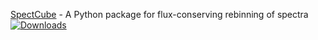 <!--
**luizsl/luizsl** is a ✨ _special_ ✨ repository because its `README.md` (this file) appears on your GitHub profile.

Here are some ideas to get you started:

- 🔭 I’m currently working on ...
- 🌱 I’m currently learning ...
- 👯 I’m looking to collaborate on ...
- 🤔 I’m looking for help with ...
- 💬 Ask me about ...
- 📫 How to reach me: ...
- 😄 Pronouns: ...
- ⚡ Fun fact: ...
-->

[SpectCube](https://pypi.org/project/spectcube/) - A Python package for flux-conserving rebinning of spectra  
[![Downloads](https://static.pepy.tech/badge/spectcube)](https://pepy.tech/project/spectcube)
